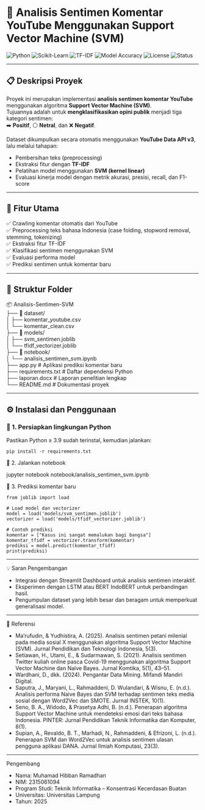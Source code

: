 # 🧠 Analisis Sentimen Komentar YouTube Menggunakan Support Vector Machine (SVM)

![Python](https://img.shields.io/badge/Python-3.9%2B-blue?logo=python)
![Scikit-Learn](https://img.shields.io/badge/Scikit--Learn-1.3%2B-orange?logo=scikit-learn)
![TF-IDF](https://img.shields.io/badge/Feature_Extraction-TF--IDF-green)
![Model Accuracy](https://img.shields.io/badge/Accuracy-87%25-success)
![License](https://img.shields.io/badge/License-MIT-lightgrey)
![Status](https://img.shields.io/badge/Status-Completed-brightgreen)

---

## 📋 Deskripsi Proyek
Proyek ini merupakan implementasi **analisis sentimen komentar YouTube** menggunakan algoritma **Support Vector Machine (SVM)**.  
Tujuannya adalah untuk **mengklasifikasikan opini publik** menjadi tiga kategori sentimen:  
➡️ **Positif**, ⚪ **Netral**, dan ❌ **Negatif**.

Dataset dikumpulkan secara otomatis menggunakan **YouTube Data API v3**, lalu melalui tahapan:
- Pembersihan teks (preprocessing)
- Ekstraksi fitur dengan **TF-IDF**
- Pelatihan model menggunakan **SVM (kernel linear)**
- Evaluasi kinerja model dengan metrik akurasi, presisi, recall, dan F1-score

---

## 🧩 Fitur Utama
✅ Crawling komentar otomatis dari YouTube  
✅ Preprocessing teks bahasa Indonesia (case folding, stopword removal, stemming, tokenizing)  
✅ Ekstraksi fitur TF-IDF  
✅ Klasifikasi sentimen menggunakan SVM  
✅ Evaluasi performa model  
✅ Prediksi sentimen untuk komentar baru  

---

## 📂 Struktur Folder
📦 Analisis-Sentimen-SVM  
├── 📁 dataset/  
│   ├── komentar_youtube.csv  
│   └── komentar_clean.csv  
├── 📁 models/  
│   ├── svm_sentimen.joblib  
│   └── tfidf_vectorizer.joblib  
├── 📁 notebook/  
│   └── analisis_sentimen_svm.ipynb  
├── app.py                     # Aplikasi prediksi komentar baru  
├── requirements.txt           # Daftar dependensi Python  
├── laporan.docx               # Laporan penelitian lengkap  
└── README.md                  # Dokumentasi proyek

---

## ⚙️ Instalasi dan Penggunaan

### 🔧 1. Persiapkan lingkungan Python
Pastikan Python ≥ 3.9 sudah terinstal, kemudian jalankan:
```
pip install -r requirements.txt
```

📒 2. Jalankan notebook

jupyter notebook notebook/analisis_sentimen_svm.ipynb

💬 3. Prediksi komentar baru
```
from joblib import load

# Load model dan vectorizer
model = load('models/svm_sentimen.joblib')
vectorizer = load('models/tfidf_vectorizer.joblib')

# Contoh prediksi
komentar = ["Kasus ini sangat memalukan bagi bangsa"]
komentar_tfidf = vectorizer.transform(komentar)
prediksi = model.predict(komentar_tfidf)
print(prediksi)
```

---

💡 Saran Pengembangan
- Integrasi dengan Streamlit Dashboard untuk analisis sentimen interaktif.
- Eksperimen dengan LSTM atau BERT IndoBERT untuk perbandingan hasil.
- Pengumpulan dataset yang lebih besar dan beragam untuk memperkuat generalisasi model.

---

🧾 Referensi
- Ma’rufudin, & Yudhistira, A. (2025). Analisis sentimen petani milenial pada media sosial X menggunakan algoritma Support Vector Machine (SVM). Jurnal Pendidikan dan Teknologi Indonesia, 5(3).
- Setiawan, H., Utami, E., & Sudarmawan, S. (2021). Analisis sentimen Twitter kuliah online pasca Covid-19 menggunakan algoritma Support Vector Machine dan Naïve Bayes. Jurnal Komtika, 5(1), 43–51.
- Wardhani, D., dkk. (2024). Pengantar Data Mining. Mifandi Mandiri Digital.
- Saputra, J., Maryani, L., Rahmaddeni, D. Wulandari, & Wisnu, E. (n.d.). Analisis performa Naive Bayes dan SVM terhadap sentimen teks media sosial dengan Word2Vec dan SMOTE. Jurnal INSTEK, 10(1).
- Seno, B. A., Widodo, & Prasetya Adhi, B. (n.d.). Penerapan algoritma Support Vector Machine untuk mendeteksi emosi dari teks bahasa Indonesia. PINTER: Jurnal Pendidikan Teknik Informatika dan Komputer, 8(1).
- Supian, A., Revaldo, B. T., Marhadi, N., Rahmaddeni, & Efrizoni, L. (n.d.). Penerapan SVM dan Word2Vec untuk analisis sentimen ulasan pengguna aplikasi DANA. Jurnal Ilmiah Komputasi, 23(3).

---

Pengembang
- Nama: Muhamad Hibban Ramadhan
- NIM: 2315061094
- Program Studi: Teknik Informatika – Konsentrasi Kecerdasan Buatan
- Universitas: Universitas Lampung
- Tahun: 2025
